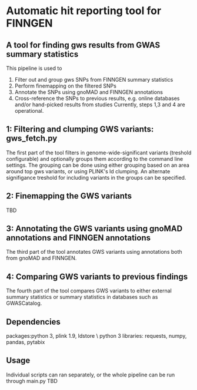 # Automatic hit reporting tool for FINNGEN

## A tool for finding gws results from GWAS summary statistics

This pipeline is used to
1) Filter out and group gws SNPs from FINNGEN summary statistics
2) Perform finemapping on the filtered SNPs
3) Annotate the SNPs using gnoMAD and FINNGEN annotations
4) Cross-reference the SNPs to previous results, e.g. online databases and/or hand-picked results from studies
Currently, steps 1,3 and 4 are operational. 

## 1: Filtering and clumping GWS variants: gws_fetch.py
The first part of the tool filters in genome-wide-significant variants (treshold configurable) and optionally groups them according to the command line settings. The grouping can be done using either grouping based on an area around top gws variants, or using PLINK's ld clumping. An alternate signifigance treshold for including variants in the groups can be specified.

## 2: Finemapping the GWS variants
TBD

## 3: Annotating the GWS variants using gnoMAD annotations and FINNGEN annotations
The third part of the tool annotates GWS variants using annotations both from gnoMAD and FINNGEN.

## 4: Comparing GWS variants to previous findings
The fourth part of the tool compares GWS variants to either external summary statistics or summary statistics in databases such as GWASCatalog.

## Dependencies

packages:python 3, plink 1.9, ldstore \\
python 3 libraries: requests, numpy, pandas, pytabix 

## Usage

Individual scripts can ran separately, or the whole pipeline can be run through main.py
TBD